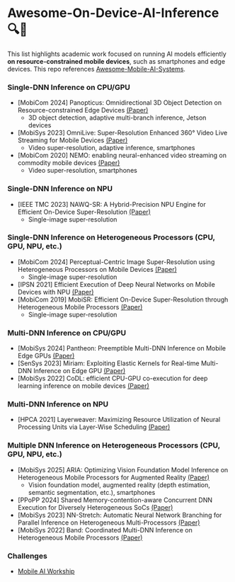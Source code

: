 # Awesome-On-Device-AI-Inference 🔍📲
This list highlights academic work focused on running AI models efficiently **on resource-constrained mobile devices**, such as smartphones and edge devices. This repo references [Awesome-Mobile-AI-Systems](https://github.com/your-org/Awesome-Mobile-AI-Systems).

### Single-DNN Inference on CPU/GPU
* [MobiCom 2024] Panopticus: Omnidirectional 3D Object Detection on Resource-constrained Edge Devices [(Paper)](https://arxiv.org/abs/2410.01270)
  * 3D object detection, adaptive multi-branch inference, Jetson devices
* [MobiSys 2023] OmniLive: Super-Resolution Enhanced 360° Video Live Streaming for Mobile Devices [(Paper)](https://dl.acm.org/doi/pdf/10.1145/3581791.3596851)
  * Video super-resolution, adaptive inference, smartphones
* [MobiCom 2020] NEMO: enabling neural-enhanced video streaming on commodity mobile devices [(Paper)](https://dl.acm.org/doi/10.1145/3372224.3419185)
  * Video super-resolution, smartphones

### Single-DNN Inference on NPU
* [IEEE TMC 2023] NAWQ-SR: A Hybrid-Precision NPU Engine for Efficient On-Device Super-Resolution [(Paper)](https://dl.acm.org/doi/10.1145/3636534.3690698)
  * Single-image super-resolution

### Single-DNN Inference on Heterogeneous Processors (CPU, GPU, NPU, etc.)
* [MobiCom 2024] Perceptual-Centric Image Super-Resolution using Heterogeneous Processors on Mobile Devices [(Paper)](https://dl.acm.org/doi/10.1145/3636534.3690698)
  * Single-image super-resolution
* [IPSN 2021] Efficient Execution of Deep Neural Networks on Mobile Devices with NPU [(Paper)](https://dl.acm.org/doi/10.1145/3412382.3458272)
* [MobiCom 2019] MobiSR: Efficient On-Device Super-Resolution through Heterogeneous Mobile Processors [(Paper)](https://dl.acm.org/doi/10.1145/3300061.3345455)
  * Single-image super-resolution


### Multi-DNN Inference on CPU/GPU
* [MobiSys 2024] Pantheon: Preemptible Multi-DNN Inference on Mobile Edge GPUs [(Paper)](https://dl.acm.org/doi/pdf/10.1145/3643832.3661878)
* [SenSys 2023] Miriam: Exploiting Elastic Kernels for Real-time Multi-DNN Inference on Edge GPU [(Paper)](https://dl.acm.org/doi/10.1145/3625687.3625789)
* [MobiSys 2022] CoDL: efficient CPU-GPU co-execution for deep learning inference on mobile devices [(Paper)](https://dl.acm.org/doi/pdf/10.1145/3498361.3538932)

### Multi-DNN Inference on NPU
* [HPCA 2021] Layerweaver: Maximizing Resource Utilization of Neural Processing Units via Layer-Wise Scheduling [(Paper)](https://ieeexplore.ieee.org/document/9407236)

### Multiple DNN Inference on Heterogeneous Processors (CPU, GPU, NPU, etc.)
* [MobiSys 2025] ARIA: Optimizing Vision Foundation Model Inference on Heterogeneous Mobile Processors for Augmented Reality [(Paper)]()
  * Vision foundation model, augmented reality (depth estimation, semantic segmentation, etc.), smartphones
* [PPoPP 2024] Shared Memory-contention-aware Concurrent DNN Execution for Diversely Heterogeneous SoCs [(Paper)](https://dl.acm.org/doi/pdf/10.1145/3627535.3638502)
* [MobiSys 2023] NN-Stretch: Automatic Neural Network Branching for Parallel Inference on Heterogeneous Multi-Processors [(Paper)](https://dl.acm.org/doi/pdf/10.1145/3472381.3479910)
* [MobiSys 2022] Band: Coordinated Multi-DNN Inference on Heterogeneous Mobile Processors [(Paper)](https://dl.acm.org/doi/pdf/10.1145/3498361.3538948)

### Challenges
* [Mobile AI Workship](https://ai-benchmark.com/workshops/mai/2025/)
